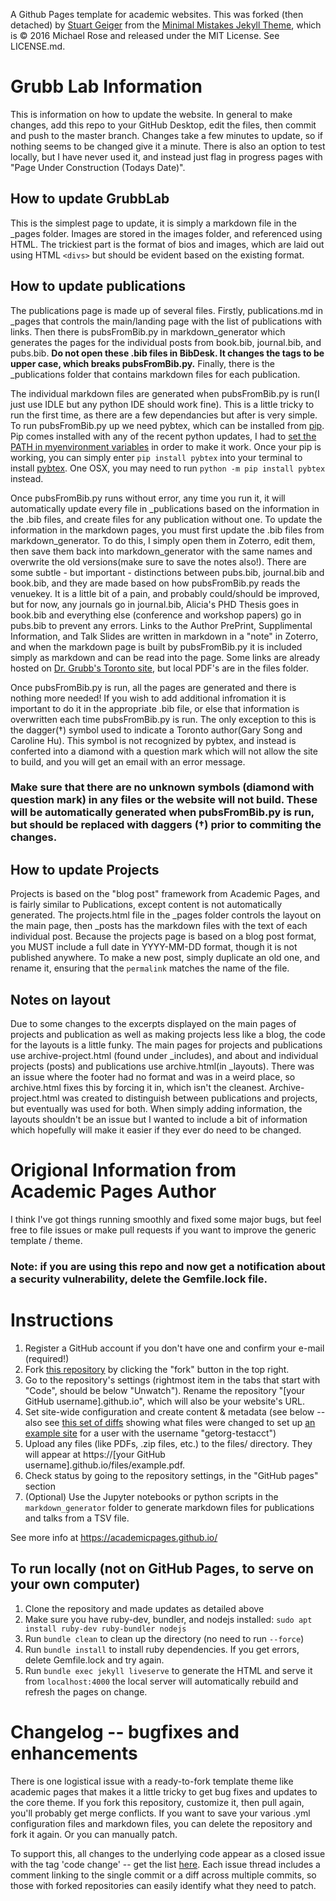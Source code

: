 A Github Pages template for academic websites. This was forked (then detached)
by [Stuart Geiger](https://github.com/staeiou) from the [Minimal Mistakes Jekyll
Theme](https://mmistakes.github.io/minimal-mistakes/), which is © 2016 Michael
Rose and released under the MIT License. See LICENSE.md.


# Grubb Lab Information
This is information on how to update the website. In general to make changes,
add this repo to your GitHub Desktop, edit the files, then commit and push to
the master branch. Changes take a few minutes to update, so if nothing seems to
be changed give it a minute. There is also an option to test locally, but I have
never used it, and instead just flag in progress pages with "Page Under
Construction (Todays Date)". 

## How to update GrubbLab
This is the simplest page to update, it is simply a markdown file in the _pages
folder. Images are stored in the images folder, and referenced using HTML. The
trickiest part is the format of bios and images, which are laid out using HTML
`<divs>` but should be evident based on the existing format. 

## How to update publications
The publications page is made up of several files. Firstly, publications.md in
_pages that controls the main/landing page with the list of publications with
links. Then there is pubsFromBib.py in markdown_generator which generates the
pages for the individual posts from book.bib, journal.bib, and pubs.bib. **Do
not open these .bib files in BibDesk. It changes the tags to be upper case,
which breaks pubsFromBib.py.** Finally, there is the _publications folder that
contains markdown files for each publication. 

The individual markdown files are generated when pubsFromBib.py is run(I just
use IDLE but any python IDE should work fine). This is a little tricky to run
the first time, as there are a few dependancies but after is very simple. To run
pubsFromBib.py up we need pybtex, which can be installed from
[pip](https://pip.pypa.io/en/stable/installing/). Pip comes installed with any
of the recent python updates, I had to [set the PATH in myenvironment
variables](https://stackoverflow.com/questions/23708898/pip-is-not-recognized-as-an-internal-or-external-command)
in order to make it work. Once your pip is working, you can simply enter `pip
install pybtex` into your terminal to install [pybtex](https://pybtex.org/). One
OSX, you may need to run `python -m pip install pybtex` instead.

Once pubsFromBib.py runs without error, any time you run it, it will
automatically update every file in _publications based on the information in the
.bib files, and create files for any publication without one. To update the
information in the markdown pages, you must first update the .bib files from
markdown_generator. To do this, I simply open them in Zoterro, edit them, then
save them back into markdown_generator with the same names and overwrite the old
versions(make sure to save the notes also!). There are some subtle - but
important - distinctions between pubs.bib, journal.bib and book.bib, and they
are made based on how pubsFromBib.py reads the venuekey. It is a little bit of a
pain, and probably could/should be improved, but for now, any journals go in
journal.bib, Alicia's PHD Thesis goes in book.bib and everything else
(conference and workshop papers) go in pubs.bib to prevent any errors. Links to
the Author PrePrint, Supplimental Information, and Talk Slides are written in
markdown in a "note" in Zoterro, and when the markdown page is built by
pubsFromBib.py it is included simply as markdown and can be read into the page.
Some links are already hosted on [Dr. Grubb's Toronto
site](http://www.cs.toronto.edu/~amgrubb/), but local PDF's are in the files
folder.

Once pubsFromBib.py is run, all the pages are generated and there is nothing
more needed! If you wish to add additional infromation it is important to do it
in the appropriate .bib file, or else that information is overwritten each time
pubsFromBib.py is run. The only exception to this is the dagger(†) symbol used
to indicate a Toronto author(Gary Song and Caroline Hu). This symbol is not
recognized by pybtex, and instead is conferted into a diamond with a question
mark which will not allow the site to build, and you will get an email with an
error message.  
### Make sure that there are no unknown symbols (diamond with question mark) in any files or the website will not build. These will be automatically generated when pubsFromBib.py is run, but should be replaced with daggers (†) prior to commiting the changes.

## How to update Projects
Projects is based on the "blog post" framework from Academic Pages, and is
fairly similar to Publications, except content is not automatically generated.
The projects.html file in the _pages folder controls the layout on the main
page, then _posts has the markdown files with the text of each individual post.
Because the projects page is based on a blog post format, you MUST include a
full date in YYYY-MM-DD format, though it is not published anywhere. To make a
new post, simply duplicate an old one, and rename it, ensuring that the
`permalink` matches the name of the file. 

## Notes on layout
Due to some changes to the excerpts displayed on the main pages of projects and
publication as well as making projects less like a blog, the code for the
layouts is a little funky. The main pages for projects and publications use
archive-project.html (found under _includes), and about and individual projects
(posts) and publications use archive.html(in _layouts). There was an issue where
the footer had no format and was in a weird place, so archive.html fixes this by
forcing it in, which isn't the cleanest. Archive-project.html was created to
distinguish between publications and projects, but eventually was used for both.
When simply adding information, the layouts shouldn't be an issue but I wanted
to include a bit of information which hopefully will make it easier if they ever
do need to be changed.


# Origional Information from Academic Pages Author
I think I've got things running smoothly and fixed some major bugs, but feel
free to file issues or make pull requests if you want to improve the generic
template / theme.

### Note: if you are using this repo and now get a notification about a security vulnerability, delete the Gemfile.lock file. 

# Instructions

1. Register a GitHub account if you don't have one and confirm your e-mail
   (required!)
1. Fork [this
   repository](https://github.com/academicpages/academicpages.github.io) by
   clicking the "fork" button in the top right. 
1. Go to the repository's settings (rightmost item in the tabs that start with
   "Code", should be below "Unwatch"). Rename the repository "[your GitHub
   username].github.io", which will also be your website's URL.
1. Set site-wide configuration and create content & metadata (see below -- also
   see [this set of diffs](http://archive.is/3TPas) showing what files were
   changed to set up [an example site](https://getorg-testacct.github.io) for a
   user with the username "getorg-testacct")
1. Upload any files (like PDFs, .zip files, etc.) to the files/ directory. They
   will appear at https://[your GitHub username].github.io/files/example.pdf.  
1. Check status by going to the repository settings, in the "GitHub pages"
   section
1. (Optional) Use the Jupyter notebooks or python scripts in the
   `markdown_generator` folder to generate markdown files for publications and
   talks from a TSV file.

See more info at https://academicpages.github.io/

## To run locally (not on GitHub Pages, to serve on your own computer)

1. Clone the repository and made updates as detailed above
1. Make sure you have ruby-dev, bundler, and nodejs installed: `sudo apt install
   ruby-dev ruby-bundler nodejs`
1. Run `bundle clean` to clean up the directory (no need to run `--force`)
1. Run `bundle install` to install ruby dependencies. If you get errors, delete
   Gemfile.lock and try again.
1. Run `bundle exec jekyll liveserve` to generate the HTML and serve it from
   `localhost:4000` the local server will automatically rebuild and refresh the
   pages on change.

# Changelog -- bugfixes and enhancements

There is one logistical issue with a ready-to-fork template theme like academic
pages that makes it a little tricky to get bug fixes and updates to the core
theme. If you fork this repository, customize it, then pull again, you'll
probably get merge conflicts. If you want to save your various .yml
configuration files and markdown files, you can delete the repository and fork
it again. Or you can manually patch. 

To support this, all changes to the underlying code appear as a closed issue
with the tag 'code change' -- get the list
[here](https://github.com/academicpages/academicpages.github.io/issues?q=is%3Aclosed%20is%3Aissue%20label%3A%22code%20change%22%20).
Each issue thread includes a comment linking to the single commit or a diff
across multiple commits, so those with forked repositories can easily identify
what they need to patch.
